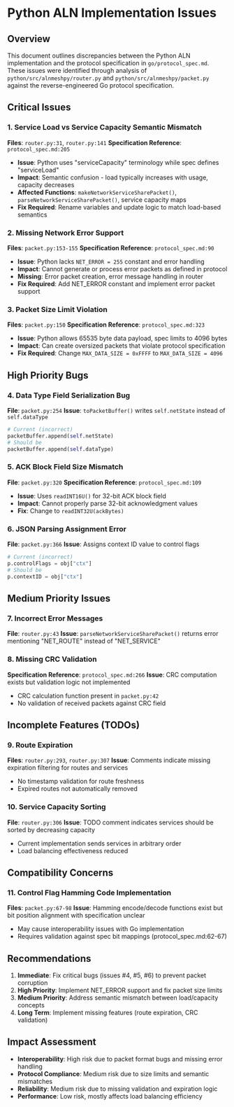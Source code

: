 # Python ALN Implementation Issues

## Overview

This document outlines discrepancies between the Python ALN implementation and the protocol specification in `go/protocol_spec.md`. These issues were identified through analysis of `python/src/alnmeshpy/router.py` and `python/src/alnmeshpy/packet.py` against the reverse-engineered Go protocol specification.

## Critical Issues

### 1. Service Load vs Service Capacity Semantic Mismatch
**Files**: `router.py:31`, `router.py:141`
**Specification Reference**: `protocol_spec.md:205`

- **Issue**: Python uses "serviceCapacity" terminology while spec defines "serviceLoad"
- **Impact**: Semantic confusion - load typically increases with usage, capacity decreases
- **Affected Functions**: `makeNetworkServiceSharePacket()`, `parseNetworkServiceSharePacket()`, service capacity maps
- **Fix Required**: Rename variables and update logic to match load-based semantics

### 2. Missing Network Error Support
**Files**: `packet.py:153-155`
**Specification Reference**: `protocol_spec.md:90`

- **Issue**: Python lacks `NET_ERROR = 255` constant and error handling
- **Impact**: Cannot generate or process error packets as defined in protocol
- **Missing**: Error packet creation, error message handling in router
- **Fix Required**: Add NET_ERROR constant and implement error packet support

### 3. Packet Size Limit Violation
**Files**: `packet.py:150`
**Specification Reference**: `protocol_spec.md:323`

- **Issue**: Python allows 65535 byte data payload, spec limits to 4096 bytes
- **Impact**: Can create oversized packets that violate protocol specification
- **Fix Required**: Change `MAX_DATA_SIZE = 0xFFFF` to `MAX_DATA_SIZE = 4096`

## High Priority Bugs

### 4. Data Type Field Serialization Bug
**File**: `packet.py:254`
**Issue**: `toPacketBuffer()` writes `self.netState` instead of `self.dataType`
```python
# Current (incorrect)
packetBuffer.append(self.netState)
# Should be
packetBuffer.append(self.dataType)
```

### 5. ACK Block Field Size Mismatch
**File**: `packet.py:320`
**Specification Reference**: `protocol_spec.md:109`

- **Issue**: Uses `readINT16U()` for 32-bit ACK block field
- **Impact**: Cannot properly parse 32-bit acknowledgment values
- **Fix**: Change to `readINT32U(ackBytes)`

### 6. JSON Parsing Assignment Error
**File**: `packet.py:366`
**Issue**: Assigns context ID value to control flags
```python
# Current (incorrect)
p.controlFlags = obj["ctx"]
# Should be
p.contextID = obj["ctx"]
```

## Medium Priority Issues

### 7. Incorrect Error Messages
**File**: `router.py:43`
**Issue**: `parseNetworkServiceSharePacket()` returns error mentioning "NET_ROUTE" instead of "NET_SERVICE"

### 8. Missing CRC Validation
**Specification Reference**: `protocol_spec.md:266`
**Issue**: CRC computation exists but validation logic not implemented
- CRC calculation function present in `packet.py:42`
- No validation of received packets against CRC field

## Incomplete Features (TODOs)

### 9. Route Expiration
**Files**: `router.py:293`, `router.py:307`
**Issue**: Comments indicate missing expiration filtering for routes and services
- No timestamp validation for route freshness
- Expired routes not automatically removed

### 10. Service Capacity Sorting
**File**: `router.py:306`
**Issue**: TODO comment indicates services should be sorted by decreasing capacity
- Current implementation sends services in arbitrary order
- Load balancing effectiveness reduced

## Compatibility Concerns

### 11. Control Flag Hamming Code Implementation
**Files**: `packet.py:67-98`
**Issue**: Hamming encode/decode functions exist but bit position alignment with specification unclear
- May cause interoperability issues with Go implementation
- Requires validation against spec bit mappings (protocol_spec.md:62-67)

## Recommendations

1. **Immediate**: Fix critical bugs (issues #4, #5, #6) to prevent packet corruption
2. **High Priority**: Implement NET_ERROR support and fix packet size limits
3. **Medium Priority**: Address semantic mismatch between load/capacity concepts
4. **Long Term**: Implement missing features (route expiration, CRC validation)

## Impact Assessment

- **Interoperability**: High risk due to packet format bugs and missing error handling
- **Protocol Compliance**: Medium risk due to size limits and semantic mismatches
- **Reliability**: Medium risk due to missing validation and expiration logic
- **Performance**: Low risk, mostly affects load balancing efficiency